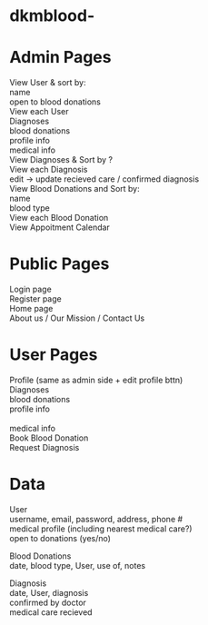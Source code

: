 # dkmblood-

# Admin Pages
View User & sort by:            <br/>
    name                        <br/>
    open to blood donations     <br/>
View each User                  <br/>
    Diagnoses                   <br/>
    blood donations             <br/>
    profile info                <br/>
    medical info                <br/>
View Diagnoses & Sort by ?      <br/>
View each Diagnosis             <br/>
    edit -> update recieved care / confirmed diagnosis  <br/>
View Blood Donations and Sort by:                       <br/>
    name                        <br/>
    blood type                  <br/>
View each Blood Donation        <br/>
View Appoitment Calendar        <br/>

# Public Pages  
Login page  <br/>
Register page   <br/>
Home page   <br/>
About us / Our Mission / Contact Us <br/>

# User Pages    
Profile (same as admin side + edit profile bttn)    <br/>
    Diagnoses   <br/>
    blood donations <br/>
    profile info    <br/>   
    medical info    <br/>
Book Blood Donation <br/>
Request Diagnosis   <br/>

# Data
User <br/>
    username, email, password, address, phone #<br/>
    medical profile (including nearest medical care?)<br/>
    open to donations (yes/no)<br/>

Blood Donations<br/>
    date, blood type, User, use of, notes<br/>

Diagnosis <br/>
    date, User, diagnosis<br/>
    confirmed by doctor<br/>
    medical care recieved<br/>

